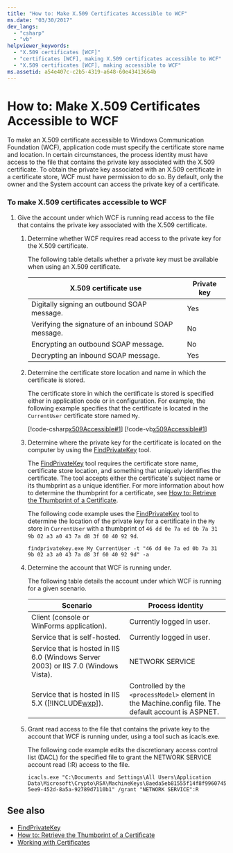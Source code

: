 ```yaml
---
title: "How to: Make X.509 Certificates Accessible to WCF"
ms.date: "03/30/2017"
dev_langs: 
  - "csharp"
  - "vb"
helpviewer_keywords: 
  - "X.509 certificates [WCF]"
  - "certificates [WCF], making X.509 certificates accessible to WCF"
  - "X.509 certificates [WCF], making accessible to WCF"
ms.assetid: a54e407c-c2b5-4319-a648-60e43413664b
---
```

# How to: Make X.509 Certificates Accessible to WCF
To make an X.509 certificate accessible to Windows Communication Foundation (WCF), application code must specify the certificate store name and location. In certain circumstances, the process identity must have access to the file that contains the private key associated with the X.509 certificate. To obtain the private key associated with an X.509 certificate in a certificate store, WCF must have permission to do so. By default, only the owner and the System account can access the private key of a certificate.  
  
### To make X.509 certificates accessible to WCF  
  
1. Give the account under which WCF is running read access to the file that contains the private key associated with the X.509 certificate.  
  
    1. Determine whether WCF requires read access to the private key for the X.509 certificate.  
  
         The following table details whether a private key must be available when using an X.509 certificate.  
  
        |X.509 certificate use|Private key|  
        |---------------------------|-----------------|  
        |Digitally signing an outbound SOAP message.|Yes|  
        |Verifying the signature of an inbound SOAP message.|No|  
        |Encrypting an outbound SOAP message.|No|  
        |Decrypting an inbound SOAP message.|Yes|  
  
    2. Determine the certificate store location and name in which the certificate is stored.  
  
         The certificate store in which the certificate is stored is specified either in application code or in configuration. For example, the following example specifies that the certificate is located in the `CurrentUser` certificate store named `My`.  
  
         [!code-csharp[x509Accessible#1](../../../../samples/snippets/csharp/VS_Snippets_CFX/x509accessible/cs/source.cs#1)]
         [!code-vb[x509Accessible#1](../../../../samples/snippets/visualbasic/VS_Snippets_CFX/x509accessible/vb/source.vb#1)]  
  
    3. Determine where the private key for the certificate is located on the computer by using the [FindPrivateKey](../../../../docs/framework/wcf/samples/findprivatekey.md) tool.  
  
         The [FindPrivateKey](../../../../docs/framework/wcf/samples/findprivatekey.md) tool requires the certificate store name, certificate store location, and something that uniquely identifies the certificate. The tool accepts either the certificate's subject name or its thumbprint as a unique identifier. For more information about how to determine the thumbprint for a certificate, see [How to: Retrieve the Thumbprint of a Certificate](../../../../docs/framework/wcf/feature-details/how-to-retrieve-the-thumbprint-of-a-certificate.md).  
  
         The following code example uses the [FindPrivateKey](../../../../docs/framework/wcf/samples/findprivatekey.md) tool to determine the location of the private key for a certificate in the `My` store in `CurrentUser` with a thumbprint of `46 dd 0e 7a ed 0b 7a 31 9b 02 a3 a0 43 7a d8 3f 60 40 92 9d`.  
  
        ```console
        findprivatekey.exe My CurrentUser -t "46 dd 0e 7a ed 0b 7a 31 9b 02 a3 a0 43 7a d8 3f 60 40 92 9d" -a  
        ```  
  
    4. Determine the account that WCF is running under.  
  
         The following table details the account under which WCF is running for a given scenario.  
  
        |Scenario|Process identity|  
        |--------------|----------------------|  
        |Client (console or WinForms application).|Currently logged in user.|  
        |Service that is self-hosted.|Currently logged in user.|  
        |Service that is hosted in IIS 6.0 (Windows Server 2003) or IIS 7.0 (Windows Vista).|NETWORK SERVICE|  
        |Service that is hosted in IIS 5.X ([!INCLUDE[wxp](../../../../includes/wxp-md.md)]).|Controlled by the `<processModel>` element in the Machine.config file. The default account is ASPNET.|  
  
    5. Grant read access to the file that contains the private key to the account that WCF is running under, using a tool such as icacls.exe.  
  
         The following code example edits the discretionary access control list (DACL) for the specified file to grant the NETWORK SERVICE account read (:R) access to the file.  
  
        ```console 
        icacls.exe "C:\Documents and Settings\All Users\Application Data\Microsoft\Crypto\RSA\MachineKeys\8aeda5eb81555f14f8f9960745b5a40d_38f7de48-5ee9-452d-8a5a-92789d7110b1" /grant "NETWORK SERVICE":R  
        ```  
  
## See also

- [FindPrivateKey](../../../../docs/framework/wcf/samples/findprivatekey.md)
- [How to: Retrieve the Thumbprint of a Certificate](../../../../docs/framework/wcf/feature-details/how-to-retrieve-the-thumbprint-of-a-certificate.md)
- [Working with Certificates](../../../../docs/framework/wcf/feature-details/working-with-certificates.md)
